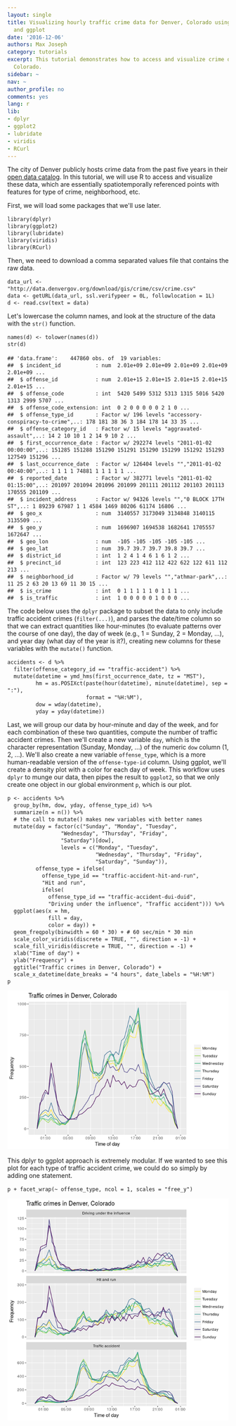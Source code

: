 ```yaml
---
layout: single
title: Visualizing hourly traffic crime data for Denver, Colorado using R, dplyr,
  and ggplot
date: '2016-12-06'
authors: Max Joseph
category: tutorials
excerpt: This tutorial demonstrates how to access and visualize crime data for Denver,
  Colorado.
sidebar: ~
nav: ~
author_profile: no
comments: yes
lang: r
lib:
- dplyr
- ggplot2
- lubridate
- viridis
- RCurl
---
```

The city of Denver publicly hosts crime data from the past five years in
their [open data
catalog](https://www.denvergov.org/opendata/dataset/city-and-county-of-denver-crime).
In this tutorial, we will use R to access and visualize these data,
which are essentially spatiotemporally referenced points with features
for type of crime, neighborhood, etc.

First, we will load some packages that we'll use later.

    library(dplyr)
    library(ggplot2)
    library(lubridate)
    library(viridis)
    library(RCurl)

Then, we need to download a comma separated values file that contains
the raw data.

    data_url <- "http://data.denvergov.org/download/gis/crime/csv/crime.csv"
    data <- getURL(data_url, ssl.verifypeer = 0L, followlocation = 1L)
    d <- read.csv(text = data)

Let's lowercase the column names, and look at the structure of the data
with the `str()` function.

    names(d) <- tolower(names(d))
    str(d)

    ## 'data.frame':    447860 obs. of  19 variables:
    ##  $ incident_id           : num  2.01e+09 2.01e+09 2.01e+09 2.01e+09 2.01e+09 ...
    ##  $ offense_id            : num  2.01e+15 2.01e+15 2.01e+15 2.01e+15 2.01e+15 ...
    ##  $ offense_code          : int  5420 5499 5312 5313 1315 5016 5420 1313 2999 5707 ...
    ##  $ offense_code_extension: int  0 2 0 0 0 0 0 2 1 0 ...
    ##  $ offense_type_id       : Factor w/ 196 levels "accessory-conspiracy-to-crime",..: 178 181 38 36 3 184 178 14 33 35 ...
    ##  $ offense_category_id   : Factor w/ 15 levels "aggravated-assault",..: 14 2 10 10 1 2 14 9 10 2 ...
    ##  $ first_occurrence_date : Factor w/ 292274 levels "2011-01-02 00:00:00",..: 151285 151288 151290 151291 151290 151299 151292 151293 127549 151296 ...
    ##  $ last_occurrence_date  : Factor w/ 126404 levels "","2011-01-02 00:40:00",..: 1 1 1 1 74881 1 1 1 1 1 ...
    ##  $ reported_date         : Factor w/ 382771 levels "2011-01-02 01:15:00",..: 201097 201094 201096 201099 201111 201112 201103 201113 170555 201109 ...
    ##  $ incident_address      : Factor w/ 94326 levels "","0 BLOCK 17TH ST",..: 1 89239 67987 1 1 4584 1469 80206 61174 16806 ...
    ##  $ geo_x                 : num  3140557 3173049 3134848 3140115 3135509 ...
    ##  $ geo_y                 : num  1696907 1694538 1682641 1705557 1672647 ...
    ##  $ geo_lon               : num  -105 -105 -105 -105 -105 ...
    ##  $ geo_lat               : num  39.7 39.7 39.7 39.8 39.7 ...
    ##  $ district_id           : int  1 2 4 1 4 6 1 6 1 2 ...
    ##  $ precinct_id           : int  123 223 412 112 422 622 122 611 112 213 ...
    ##  $ neighborhood_id       : Factor w/ 79 levels "","athmar-park",..: 11 25 2 63 20 13 69 11 30 15 ...
    ##  $ is_crime              : int  0 1 1 1 1 1 0 1 1 1 ...
    ##  $ is_traffic            : int  1 0 0 0 0 0 1 0 0 0 ...

The code below uses the `dplyr` package to subset the data to only
include traffic accident crimes (`filter(...)`), and parses the
date/time column so that we can extract quantities like hour-minutes (to
evaluate patterns over the course of one day), the day of week (e.g., 1
= Sunday, 2 = Monday, ...), and year day (what day of the year is it?),
creating new columns for these variables with the `mutate()` function.

    accidents <- d %>%
      filter(offense_category_id == "traffic-accident") %>%
      mutate(datetime = ymd_hms(first_occurrence_date, tz = "MST"),
             hm = as.POSIXct(paste(hour(datetime), minute(datetime), sep = ":"), 
                             format = "%H:%M"),
             dow = wday(datetime), 
             yday = yday(datetime))

Last, we will group our data by hour-minute and day of the week, and for
each combination of these two quantities, compute the number of traffic
accident crimes. Then we'll create a new variable `day`, which is the
character representation (Sunday, Monday, ...) of the numeric `dow`
column (1, 2, ...). We'll also create a new variable `offense_type`,
which is a more human-readable version of the `offense-type-id` column.
Using ggplot, we'll create a density plot with a color for each day of
week. This workflow uses `dplyr` to munge our data, then pipes the
result to `ggplot2`, so that we only create one object in our global
environment `p`, which is our plot.

    p <- accidents %>%
      group_by(hm, dow, yday, offense_type_id) %>%
      summarize(n = n()) %>%
      # the call to mutate() makes new variables with better names
      mutate(day = factor(c("Sunday", "Monday", "Tuesday", 
                     "Wednesday", "Thursday", "Friday", 
                     "Saturday")[dow], 
                     levels = c("Monday", "Tuesday", 
                                "Wednesday", "Thursday", "Friday", 
                                "Saturday", "Sunday")), 
             offense_type = ifelse(
               offense_type_id == "traffic-accident-hit-and-run", 
               "Hit and run", 
               ifelse(
                 offense_type_id == "traffic-accident-dui-duid",
                 "Driving under the influence", "Traffic accident"))) %>%
      ggplot(aes(x = hm, 
                 fill = day, 
                 color = day)) + 
      geom_freqpoly(binwidth = 60 * 30) + # 60 sec/min * 30 min
      scale_color_viridis(discrete = TRUE, "", direction = -1) + 
      scale_fill_viridis(discrete = TRUE, "", direction = -1) + 
      xlab("Time of day") + 
      ylab("Frequency") + 
      ggtitle("Traffic crimes in Denver, Colorado") + 
      scale_x_datetime(date_breaks = "4 hours", date_labels = "%H:%M")
    p 

![](/images/visualize-denver-colorado-traffic-crime_files/unnamed-chunk-5-1.png)

This dplyr to ggplot approach is extremely modular. If we wanted to see
this plot for each type of traffic accident crime, we could do so simply
by adding one statement.

    p + facet_wrap(~ offense_type, ncol = 1, scales = "free_y")

![](/images/visualize-denver-colorado-traffic-crime_files/unnamed-chunk-6-1.png)
